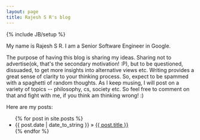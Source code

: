 ```yaml
---
layout: page
title: Rajesh S R's blog
---
```

{% include JB/setup %}

My name is Rajesh S R. I am a Senior Software Engineer in Google.

The purpose of having this blog is sharing my ideas. Sharing not to advertise(ok, that's the secondary motivation! :P), but to be questioned, dissuaded, to get more insights into alternative views etc.
Writing provides a great sense of clarity to your thinking process. So, expect to be spammed with a spaghetti of random thoughts.  As I keep musing, I will post on a variety of topics -- philosophy, cs, society etc. So feel free to comment on that and fight with me, if you think am thinking wrong! :)

Here are my posts:  

<ul class="posts">
  {% for post in site.posts %}
    <li><span>{{ post.date | date_to_string }}</span> &raquo; <a href="{{ BASE_PATH }}{{ post.url }}">{{ post.title }}</a></li>
  {% endfor %}
</ul>


